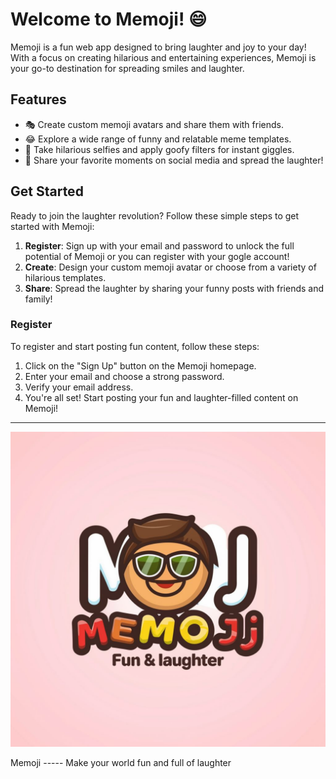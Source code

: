 # Welcome to Memoji! 😄

Memoji is a fun web app designed to bring laughter and joy to your day! With a focus on creating hilarious and entertaining experiences, Memoji is your go-to destination for spreading smiles and laughter.

## Features

- 🎭 Create custom memoji avatars and share them with friends.
- 😂 Explore a wide range of funny and relatable meme templates.
- 🤳 Take hilarious selfies and apply goofy filters for instant giggles.
- 🎉 Share your favorite moments on social media and spread the laughter!

## Get Started

Ready to join the laughter revolution? Follow these simple steps to get started with Memoji:
1. **Register**: Sign up with your email and password to unlock the full potential of Memoji or you can register with your gogle account!
2. **Create**: Design your custom memoji avatar or choose from a variety of hilarious templates.
3. **Share**: Spread the laughter by sharing your funny posts with friends and family!

### Register

To register and start posting fun content, follow these steps:

1. Click on the "Sign Up" button on the Memoji homepage.
2. Enter your email and choose a strong password.
3. Verify your email address.
4. You're all set! Start posting your fun and laughter-filled content on Memoji!


------------

![Memoji Logo](/images/memoji.jpg)

Memoji ----- Make your world fun and full of laughter
